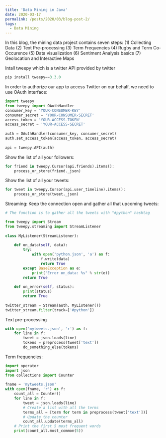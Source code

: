 ```yaml
---
title: 'Data Mining in Java'
date: 2020-03-17
permalink: /posts/2020/03/blog-post-2/
tags:
  - Data Mining
---
```


In this blog, the mining data project contains seven steps: 
(1) Collecting Data 
(2) Text Pre-processing 
(3) Term Frequencies 
(4) Rugby and Term Co-Occurence 
(5) Data visualization 
(6) Sentiment Analysis basics 
(7) Geolocation and Interactive Maps 


Intall tweepy which is a twitter API provided by twitter
```python
pip install tweepy==3.3.0
```
In order to authorize our app to access Twitter on our behalf, we need to use OAuth interface:

```python
import tweepy
from tweepy import OAuthHandler
consumer_key = 'YOUR-CONSUMER-KEY'
consumer_secret = 'YOUR-CONSUMER-SECRET'
access_token = 'YOUR-ACCESS-TOKEN'
access_secret = 'YOUR-ACCESS-SECRET'
 
auth = OAuthHandler(consumer_key, consumer_secret)
auth.set_access_token(access_token, access_secret)
 
api = tweepy.API(auth)
```
Show the list of all your followers:

```python
for friend in tweepy.Cursor(api.friends).items():
    process_or_store(friend._json)
```

Show the list of all your tweets:

```python
for tweet in tweepy.Cursor(api.user_timeline).items():
    process_or_store(tweet._json)
```

Streaming:
Keep the connection open and gather all that upcoming tweets:

```python
# The function is to gather all the tweets with "#python" hashtag

from tweepy import Stream
from tweepy.streaming import StreamListener
 
class MyListener(StreamListener):
 
    def on_data(self, data):
        try:
            with open('python.json', 'a') as f:
                f.write(data)
                return True
        except BaseException as e:
            print("Error on_data: %s" % str(e))
        return True
 
    def on_error(self, status):
        print(status)
        return True
 
twitter_stream = Stream(auth, MyListener())
twitter_stream.filter(track=['#python'])
```

Text pre-processing
```python
with open('mytweets.json', 'r') as f:
    for line in f:
        tweet = json.loads(line)
        tokens = preprocess(tweet['text'])
        do_something_else(tokens)
```

Term frequencies:
```python
import operator 
import json
from collections import Counter
 
fname = 'mytweets.json'
with open(fname, 'r') as f:
    count_all = Counter()
    for line in f:
        tweet = json.loads(line)
        # Create a list with all the terms
        terms_all = [term for term in preprocess(tweet['text'])]
        # Update the counter
        count_all.update(terms_all)
    # Print the first 5 most frequent words
    print(count_all.most_common(5))
 ```
